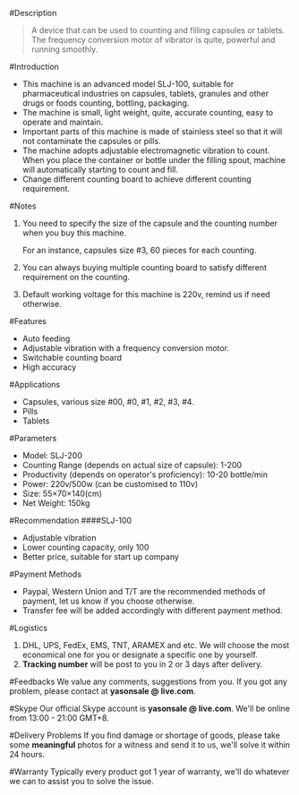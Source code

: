 #Description
> A device that can be used to counting and filling capsules or tablets.
> The frequency conversion motor of vibrator is quite, powerful and running smoothly.

#Introduction
- This machine is an advanced model SLJ-100, suitable for pharmaceutical industries on capsules, tablets, granules and other drugs or foods counting, bottling, packaging. 
- The machine is small, light weight, quite, accurate counting, easy to operate and maintain. 
- Important parts of this machine is made of stainless steel so that it will not contaminate the capsules or pills. 
- The machine adopts adjustable electromagnetic vibration to count. When you place the container or bottle under the filling spout, machine will automatically starting to count and fill. 
- Change different counting board to achieve different counting requirement.

#Notes
1. You need to specify the size of the capsule and the counting number when you buy this machine.

   For an instance, capsules size #3, 60 pieces for each counting.
2. You can always buying multiple counting board to satisfy different requirement on the counting.
3. Default working voltage for this machine is 220v, remind us if need otherwise.


#Features
- Auto feeding
- Adjustable vibration with a frequency conversion motor.
- Switchable counting board
- High accuracy 

#Applications
- Capsules, various size #00, #0, #1, #2, #3, #4.
- Pills
- Tablets

#Parameters
- Model: SLJ-200
- Counting Range (depends on actual size of capsule): 1-200
- Productivity (depends on operator's proficiency): 10-20 bottle/min
- Power: 220v/500w (can be customised to 110v)
- Size: 55×70×140(cm)
- Net Weight: 150kg

#Recommendation
####SLJ-100
- Adjustable vibration
- Lower counting capacity, only 100
- Better price, suitable for start up company

#Payment Methods
- Paypal, Western Union and T/T are the recommended methods of payment, let us know if you choose otherwise.
- Transfer fee will be added accordingly with different payment method.
 
#Logistics
1. DHL, UPS, FedEx, EMS, TNT, ARAMEX and etc. We will choose the most economical one for you or designate a specific one by yourself.
2. **Tracking number** will be post to you in 2 or 3 days after delivery.
 
#Feedbacks
We value any comments, suggestions from you. If you got any problem, please contact at **yasonsale @ live.com**.

#Skype
Our official Skype account is **yasonsale @ live.com**. We'll be online from 13:00 - 21:00 GMT+8.

#Delivery Problems
If you find damage or shortage of goods, please take some **meaningful** photos for a witness and send it to us, we'll solve it within 24 hours.

#Warranty
Typically every product got 1 year of warranty, we'll do whatever we can to assist you to solve the issue.